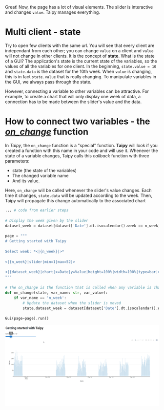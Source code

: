 Great! Now, the page has a lot of visual elements. The slider is interactive and changes `value`. Taipy manages everything. 

# Multi client - state

Try to open few clients with the same url. You will see that every client are independant from each other; you can change `value` on a client and `value` will not change in other clients. It is the concept of **state**. What is the state of a GUI? The application's state is the current state of the variables, so the values of all the variables for one client. In the beginning, `state.value = 10` and `state.data` is the dataset for the 10th week. When `value` is changing, this is in fact `state.value` that is really changing. To manipulate variables in the GUI, we always pass through the state.

However, connecting a variable to other variables can be attractive. For example, to create a chart that will only display one week of data, a connection has to be made between the slider's value and the data.



# How to connect two variables - the *[on_change](https://didactic-broccoli-7da2dfd5.pages.github.io/manuals/gui/callbacks/)* function

In *Taipy*, the `on_change` function is a "special" function. **Taipy** will look if you created a function with this name in your code and will use it. Whenever the state of a variable changes, Taipy calls this *callback* function with three parameters:
- state (the state of the variables)
- The changed variable name
- And its value.

Here, `on_change` will be called whenever the slider's value changes. Each time it changes, `state.data` will be updated according to the week. Then, Taipy will propagate this change automatically to the associated chart

```python
... # code from earlier steps

# Display the week given by the slider
dataset_week = dataset[dataset['Date'].dt.isocalendar().week == n_week]

page = """
# Getting started with Taipy

Select week: *<|{n_week}|>*

<|{n_week}|slider|min=1|max=52|>

<|{dataset_week}|chart|x=Date|y=Value|height=100%|width=100%|type=bar|>
"""

# The on_change is the function that is called when any variable is changed
def on_change(state, var_name: str, var_value):
    if var_name == 'n_week':
        # Update the dataset when the slider is moved
        state.dataset_week = dataset[dataset['Date'].dt.isocalendar().week == var_value]

Gui(page=page).run()
```

<p align="center">
    <img src="/steps/images/step_2_result.gif" width=700>
</p>

